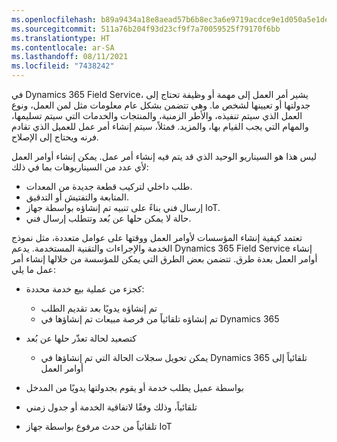 ```yaml
---
ms.openlocfilehash: b89a9434a18e8aead57b6b8ec3a6e9719acdce9e1d050a5e1de7db15dee020da
ms.sourcegitcommit: 511a76b204f93d23cf9f7a70059525f79170f6bb
ms.translationtype: HT
ms.contentlocale: ar-SA
ms.lasthandoff: 08/11/2021
ms.locfileid: "7438242"
---
```

في Dynamics 365 Field Service، يشير أمر العمل إلى مهمة أو وظيفة تحتاج إلى جدولتها أو تعيينها لشخص ما. وهي تتضمن بشكل عام معلومات مثل لمن العمل، ونوع العمل الذي سيتم تنفيذه، والأطر الزمنية، والمنتجات والخدمات التي سيتم تسليمها، والمهام التي يجب القيام بها، والمزيد. فمثلاً، سيتم إنشاء أمر عمل للعميل الذي تقادم فرنه ويحتاج إلى الإصلاح.

ليس هذا هو السيناريو الوحيد الذي قد يتم فيه إنشاء أمر عمل. يمكن إنشاء أوامر العمل لأي عدد من السيناريوهات بما في ذلك:

 -  طلب داخلي لتركيب قطعة جديدة من المعدات.
 -  المتابعة والتفتيش أو التدقيق.
 -  إرسال فني بناءً على تنبيه تم إنشاؤه بواسطة جهاز IoT.
 -  حالة لا يمكن حلها عن بُعد وتتطلب إرسال فني.

تعتمد كيفية إنشاء المؤسسات لأوامر العمل ووقتها على عوامل متعددة، مثل نموذج الخدمة والإجراءات والتقنية المستخدمة. يدعم Dynamics 365 Field Service إنشاء أوامر العمل بعدة طرق. تتضمن بعض الطرق التي يمكن للمؤسسة من خلالها إنشاء أمر عمل ما يلي:

 -  كجزء من عملية بيع خدمة محددة:
    
     -  تم إنشاؤه يدويًا بعد تقديم الطلب
     -  تم إنشاؤه تلقائياً من فرصة مبيعات تم إنشاؤها في Dynamics 365
 -  كتصعيد لحالة تعذّر حلها عن بُعد
    
     -  يمكن تحويل سجلات الحالة التي تم إنشاؤها في Dynamics 365 تلقائياً إلى أوامر العمل
 -  بواسطة عميل يطلب خدمة أو يقوم بجدولتها يدويًا من المدخل
 -  تلقائياً، وذلك وفقًا لاتفاقية الخدمة أو جدول زمني
 -  تلقائياً من حدث مرفوع بواسطة جهاز IoT
